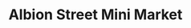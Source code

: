 ---
title: "Albion Street Mini Market"
url: /castleford/albion-street-mini-market/
shop: Lebensmittel
---